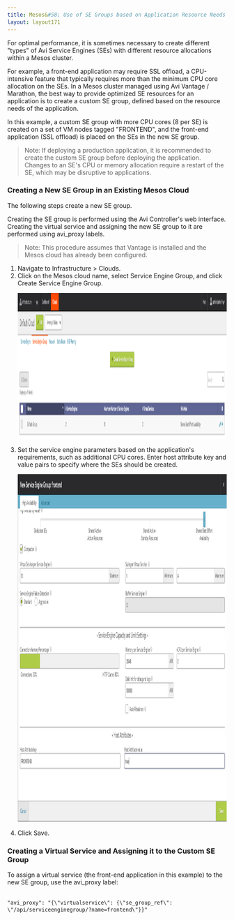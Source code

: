 ```yaml
---
title: Mesos&#58; Use of SE Groups based on Application Resource Needs
layout: layout171
---
```

For optimal performance, it is sometimes necessary to create different "types" of Avi Service Engines (SEs) with different resource allocations within a Mesos cluster.

For example, a front-end application may require SSL offload, a CPU-intensive feature that typically requires more than the minimum CPU core allocation on the SEs. In a Mesos cluster managed using Avi Vantage / Marathon, the best way to provide optimized SE resources for an application is to create a custom SE group, defined based on the resource needs of the application.

In this example, a custom SE group with more CPU cores (8 per SE) is created on a set of VM nodes tagged "FRONTEND", and the front-end application (SSL offload) is placed on the SEs in the new SE group.
> Note: If deploying a production application, it is recommended to create the custom SE group before deploying the application. Changes to an SE's CPU or memory allocation require a restart of the SE, which may be disruptive to applications.
 

### Creating a New SE Group in an Existing Mesos Cloud

The following steps create a new SE group.

Creating the SE group is performed using the Avi Controller's web interface. Creating the virtual service and assigning the new SE group to it are performed using avi_proxy labels.
> Note: This procedure assumes that Vantage is installed and the Mesos cloud has already been configured.
 <ol> 
 <li>Navigate to Infrastructure &gt; Clouds.</li> 
 <li>Click on the Mesos cloud name, select Service Engine Group, and click Create Service Engine Group. <p><a href="img/segroup2-2.png"><img class="alignnone size-full wp-image-5821" src="img/segroup2-2.png" alt="segroup2" width="1918" height="334"></a></p></li> 
 <li>Set the service engine parameters based on the application's requirements, such as additional CPU cores. Enter host attribute key and value pairs to specify where the SEs should be created. <p><a href="img/segroup3.png"><img class="alignnone size-full wp-image-5814" src="img/segroup3.png" alt="segroup3" width="1440" height="797"></a></p></li> 
 <li>Click Save.</li> 
</ol> 

### Creating a Virtual Service and Assigning it to the Custom SE Group

To assign a virtual service (the front-end application in this example) to the new SE group, use the avi_proxy label:

<pre class="command-line language-bash" data-output="1-100"><code>
"avi_proxy": "{\"virtualservice\": {\"se_group_ref\": \"/api/serviceenginegroup/?name=frontend\"}}"
  
</code></pre> 